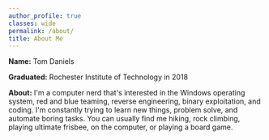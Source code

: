 ```yaml
---
author_profile: true
classes: wide
permalink: /about/
title: About Me
---
```

**Name:** Tom Daniels

**Graduated:** Rochester Institute of Technology in 2018

**About:** I'm a computer nerd that's interested in the Windows operating system, red and blue teaming, reverse engineering, binary exploitation, and coding. I'm constantly trying to learn new things, problem solve, and automate boring tasks. You can usually find me hiking, rock climbing, playing ultimate frisbee, on the computer, or playing a board game.
